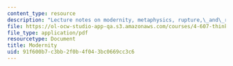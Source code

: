 ```yaml
---
content_type: resource
description: "Lecture notes on modernity, metaphysics, rupture,\_and\_reconstitution."
file: https://ol-ocw-studio-app-qa.s3.amazonaws.com/courses/4-607-thinking-about-architecture-in-history-and-at-present-fall-2009/91f600b7c3bb2f0b4f043bc0669cc3c6_MIT4_607F09_lec02.pdf
file_type: application/pdf
resourcetype: Document
title: Modernity
uid: 91f600b7-c3bb-2f0b-4f04-3bc0669cc3c6
---
```

